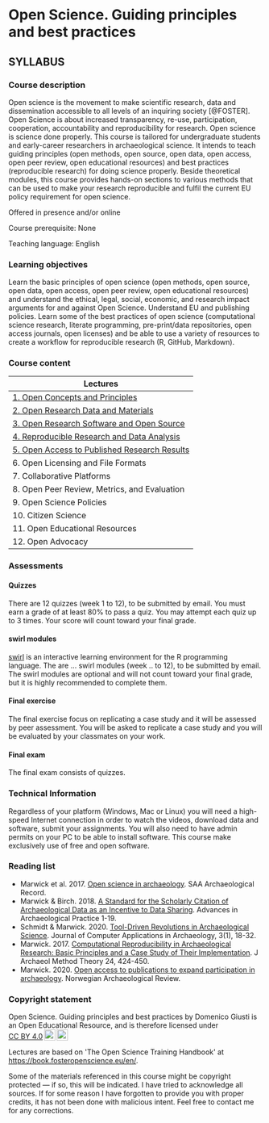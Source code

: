 Open Science. Guiding principles and best practices
===================================================

## SYLLABUS

### Course description

Open science is the movement to make scientific research, data and dissemination accessible to all levels of an inquiring society [@FOSTER]. Open Science is about increased transparency, re-use, participation, cooperation, accountability and reproducibility for research. Open science is science done properly. This course is tailored for undergraduate students and early-career researchers in archaeological science. It intends to teach guiding principles (open methods, open source, open data, open access, open peer review, open educational resources) and best practices (reproducible research) for doing science properly. Beside theoretical modules, this course provides hands-on sections to various methods that can be used to make your research reproducible and fulfil the current EU policy requirement for open science.

Offered in presence and/or online

Course prerequisite: None

Teaching language: English

### Learning objectives

Learn the basic principles of open science (open methods, open source, open data, open access, open peer review, open educational resources) and understand the ethical, legal, social, economic, and research impact arguments for and against Open Science. Understand EU and publishing policies. Learn some of the best practices of open science (computational science research, literate programming, pre-print/data repositories, open access journals, open licenses) and be able to use a variety of resources to create a workflow for reproducible research (R, GitHub, Markdown).

### Course content

| Lectures                                                                |
|-------------------------------------------------------------------------|
| [1. Open Concepts and Principles](./1_open_concepts_and_principles)     |
| [2. Open Research Data and Materials](./2_open_research_data_and_materials) |
| [3. Open Research Software and Open Source](./3_open_research_software_and_open_source) |
| [4. Reproducible Research and Data Analysis](./4_reproducible_research_and_data_analysis) |
| [5. Open Access to Published Research Results](./5_open_access_to_published_research_results) |
| 6. Open Licensing and File Formats           |
| 7. Collaborative Platforms                   |
| 8. Open Peer Review, Metrics, and Evaluation |
| 9. Open Science Policies                     |
| 10. Citizen Science                          |
| 11. Open Educational Resources               |
| 12. Open Advocacy                            |

### Assessments

#### Quizzes

There are 12 quizzes (week 1 to 12), to be submitted by email. You must earn a grade of at least 80% to pass a quiz. You may attempt each quiz up to 3 times. Your score will count toward your final grade.

#### swirl modules

[swirl](https://swirlstats.com/) is an interactive learning environment for the R programming language. The are ... swirl modules (week .. to 12), to be submitted by email. The swirl modules are optional and will not count toward your final grade, but it is highly recommended to complete them.

#### Final exercise

The final exercise focus on replicating a case study and it will be assessed by peer assessment. You will be asked to replicate a case study and you will be evaluated by your classmates on your work.

#### Final exam

The final exam consists of quizzes.

### Technical Information

Regardless of your platform (Windows, Mac or Linux) you will need a high-speed Internet connection in order to watch the videos, download data and software, submit your assignments. You will also need to have admin permits on your PC to be able to install software. This course make exclusively use of free and open software.

### Reading list

* Marwick et al. 2017. [Open science in archaeology](https://osf.io/preprints/socarxiv/72n8g/). SAA Archaeological Record.
* Marwick & Birch. 2018. [A Standard for the Scholarly Citation of Archaeological Data as an Incentive to Data Sharing](https://doi.org/10.1017/aap.2018.3). Advances in Archaeological Practice 1-19.
* Schmidt & Marwick. 2020. [Tool-Driven Revolutions in Archaeological Science](http://doi.org/10.5334/jcaa.29). Journal of Computer Applications in Archaeology, 3(1), 18-32.
* Marwick. 2017. [Computational Reproducibility in Archaeological Research: Basic Principles and a Case Study of Their Implementation](https://doi.org/10.1007/s10816-015-9272-9). J Archaeol Method Theory 24, 424-450.
* Marwick. 2020. [Open access to publications to expand participation in archaeology](https://doi.org/10.1080/00293652.2020.1837233). Norwegian Archaeological Review.

### Copyright statement

 <p xmlns:cc="http://creativecommons.org/ns#" xmlns:dct="http://purl.org/dc/terms/"><span property="dct:title">Open Science. Guiding principles and best practices</span> by <span property="cc:attributionName">Domenico Giusti</span> is an Open Educational Resource, and is therefore licensed under <a href="http://creativecommons.org/licenses/by/4.0/?ref=chooser-v1" target="_blank" rel="license noopener noreferrer" style="display:inline-block;">CC BY 4.0<img style="height:22px!important;margin-left:3px;vertical-align:text-bottom;" src="https://mirrors.creativecommons.org/presskit/icons/cc.svg?ref=chooser-v1"><img style="height:22px!important;margin-left:3px;vertical-align:text-bottom;" src="https://mirrors.creativecommons.org/presskit/icons/by.svg?ref=chooser-v1"></a></p>

Lectures are based on 'The Open Science Training Handbook' at <a xmlns:dct="http://purl.org/dc/terms/" href="https://book.fosteropenscience.eu/en/" rel="dct:source">https://book.fosteropenscience.eu/en/</a>.

Some of the materials referenced in this course might be copyright protected — if so, this will be indicated. I have tried to acknowledge all sources. If for some reason I have forgotten to provide you with proper credits, it has not been done with malicious intent. Feel free to contact me for any corrections.
